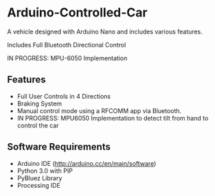 # Arduino-Controlled-Car
A vehicle designed with Arduino Nano and includes various features.

Includes Full Bluetooth Directional Control

IN PROGRESS: MPU-6050 Implementation


## Features

- Full User Controls in 4 Directions
- Braking System
- Manual control mode using a RFCOMM app via Bluetooth.
- IN PROGRESS: MPU6050 Implementation to detect tilt from hand to control the car

## Software Requirements

*	Arduino IDE (http://arduino.cc/en/main/software)
* Python 3.0 with PIP
* PyBluez Library
* Processing IDE 
